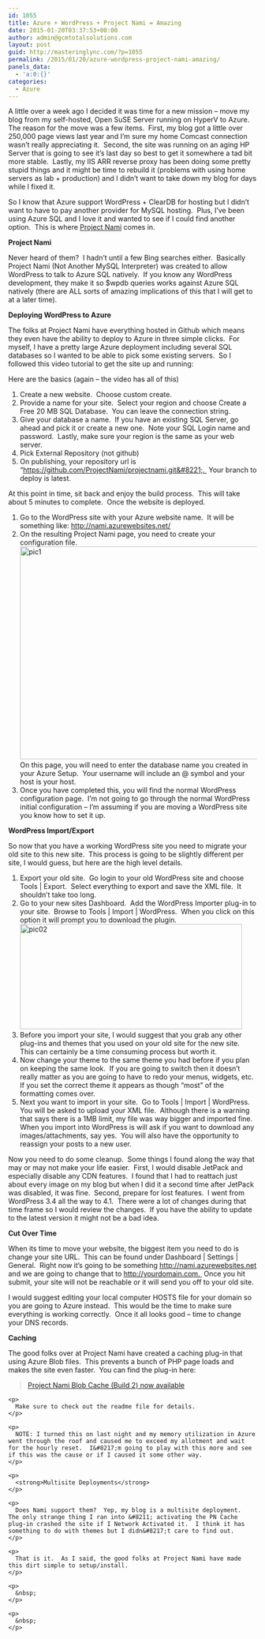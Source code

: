 ```yaml
---
id: 1055
title: Azure + WordPress + Project Nami = Amazing
date: 2015-01-20T03:37:53+00:00
author: admin@gcmtotalsolutions.com
layout: post
guid: http://masteringlync.com/?p=1055
permalink: /2015/01/20/azure-wordpress-project-nami-amazing/
panels_data:
  - 'a:0:{}'
categories:
  - Azure
---
```

A little over a week ago I decided it was time for a new mission &#8211; move my blog from my self-hosted, Open SuSE Server running on HyperV to Azure.  The reason for the move was a few items.  First, my blog got a little over 250,000 page views last year and I&#8217;m sure my home Comcast connection wasn&#8217;t really appreciating it.  Second, the site was running on an aging HP Server that is going to see it&#8217;s last day so best to get it somewhere a tad bit more stable.  Lastly, my IIS ARR reverse proxy has been doing some pretty stupid things and it might be time to rebuild it (problems with using home servers as lab + production) and I didn&#8217;t want to take down my blog for days while I fixed it.

So I know that Azure support WordPress + ClearDB for hosting but I didn&#8217;t want to have to pay another provider for MySQL hosting.  Plus, I&#8217;ve been using Azure SQL and I love it and wanted to see if I could find another option.  This is where <a href="http://projectnami.org/" target="_blank">Project Nami</a> comes in.

**Project Nami**

Never heard of them?  I hadn&#8217;t until a few Bing searches either.  Basically Project Nami (Not Another MySQL Interpreter) was created to allow WordPress to talk to Azure SQL natively.  If you know any WordPress development, they make it so $wpdb queries works against Azure SQL natively (there are ALL sorts of amazing implications of this that I will get to at a later time).

**Deploying WordPress to Azure**

The folks at Project Nami have everything hosted in Github which means they even have the ability to deploy to Azure in three simple clicks.  For myself, I have a pretty large Azure deployment including several SQL databases so I wanted to be able to pick some existing servers.  So I followed this video tutorial to get the site up and running:

<span class="embed-youtube" style="text-align:center; display: block;"></span>

Here are the basics (again &#8211; the video has all of this)

  1. Create a new website.  Choose custom create.
  2. Provide a name for your site.  Select your region and choose Create a Free 20 MB SQL Database.  You can leave the connection string.
  3. Give your database a name.  If you have an existing SQL Server, go ahead and pick it or create a new one.  Note your SQL Login name and password.  Lastly, make sure your region is the same as your web server.
  4. Pick External Repository (not github)
  5. On publishing, your repository url is &#8220;https://github.com/ProjectNami/projectnami.git&#8221;.  Your branch to deploy is latest.

At this point in time, sit back and enjoy the build process.  This will take about 5 minutes to complete.  Once the website is deployed.

  1. Go to the WordPress site with your Azure website name.  It will be something like: http://nami.azurewebsites.net/
  2. On the resulting Project Nami page, you need to create your configuration file.  
    [<img class="alignnone wp-image-1057 size-full" src="https://i1.wp.com/masteringlync.gcmtotalsolutions.com/wp-content/uploads/sites/2/2015/01/pic1.png?resize=568%2C431&#038;ssl=1" alt="pic1" width="568" height="431" srcset="https://i0.wp.com/masteringlync.com/wp-content/uploads/sites/2/2015/01/pic1.png?w=568&ssl=1 568w, https://i0.wp.com/masteringlync.com/wp-content/uploads/sites/2/2015/01/pic1.png?resize=300%2C228&ssl=1 300w" sizes="(max-width: 568px) 100vw, 568px" data-recalc-dims="1" />](https://i1.wp.com/masteringlync.gcmtotalsolutions.com/wp-content/uploads/sites/2/2015/01/pic1.png)  
    On this page, you will need to enter the database name you created in your Azure Setup.  Your username will include an @ symbol and your host is your host.
  3. Once you have completed this, you will find the normal WordPress configuration page.  I&#8217;m not going to go through the normal WordPress initial configuration &#8211; I&#8217;m assuming if you are moving a WordPress site you know how to set it up.

**WordPress Import/Export**

So now that you have a working WordPress site you need to migrate your old site to this new site.  This process is going to be slightly different per site, I would guess, but here are the high level details.

  1. Export your old site.  Go login to your old WordPress site and choose Tools | Export.  Select everything to export and save the XML file.  It shouldn&#8217;t take too long.
  2. Go to your new sites Dashboard.  Add the WordPress Importer plug-in to your site.  Browse to Tools | Import | WordPress.  When you click on this option it will prompt you to download the plugin.  
    [<img class="alignnone wp-image-1058" src="https://i0.wp.com/masteringlync.gcmtotalsolutions.com/wp-content/uploads/sites/2/2015/01/pic02-300x142.png?resize=450%2C213&#038;ssl=1" alt="pic02" width="450" height="213" srcset="https://i0.wp.com/masteringlync.com/wp-content/uploads/sites/2/2015/01/pic02.png?resize=300%2C142&ssl=1 300w, https://i0.wp.com/masteringlync.com/wp-content/uploads/sites/2/2015/01/pic02.png?resize=768%2C363&ssl=1 768w, https://i0.wp.com/masteringlync.com/wp-content/uploads/sites/2/2015/01/pic02.png?w=920&ssl=1 920w" sizes="(max-width: 450px) 100vw, 450px" data-recalc-dims="1" />](https://i1.wp.com/masteringlync.gcmtotalsolutions.com/wp-content/uploads/sites/2/2015/01/pic02.png)
  3. Before you import your site, I would suggest that you grab any other plug-ins and themes that you used on your old site for the new site.  This can certainly be a time consuming process but worth it.
  4. Now change your theme to the same theme you had before if you plan on keeping the same look.  If you are going to switch then it doesn&#8217;t really matter as you are going to have to redo your menus, widgets, etc.  If you set the correct theme it appears as though &#8220;most&#8221; of the formatting comes over.
  5. Next you want to import in your site.  Go to Tools | Import | WordPress.  You will be asked to upload your XML file.  Although there is a warning that says there is a 1MB limit, my file was way bigger and imported fine.  When you import into WordPress is will ask if you want to download any images/attachments, say yes.  You will also have the opportunity to reassign your posts to a new user.

Now you need to do some cleanup.  Some things I found along the way that may or may not make your life easier.  First, I would disable JetPack and especially disable any CDN features.  I found that I had to reattach just about every image on my blog but when I did it a second time after JetPack was disabled, it was fine.  Second, prepare for lost features.  I went from WordPress 3.4 all the way to 4.1.  There were a lot of changes during that time frame so I would review the changes.  If you have the ability to update to the latest version it might not be a bad idea.

**Cut Over Time**

When its time to move your website, the biggest item you need to do is change your site URL.  This can be found under Dashboard | Settings | General.  Right now it&#8217;s going to be something http://nami.azurewebsites.net and we are going to change that to http://yourdomain.com.  Once you hit submit, your site will not be reachable or it will send you off to your old site.

I would suggest editing your local computer HOSTS file for your domain so you are going to Azure instead.  This would be the time to make sure everything is working correctly.  Once it all looks good &#8211; time to change your DNS records.

**Caching**

The good folks over at Project Nami have created a caching plug-in that using Azure Blob files.  This prevents a bunch of PHP page loads and makes the site even faster.  You can find the plug-in here:

<div class="fitvids-video">
  <blockquote data-secret="dyFOnI864u" class="wp-embedded-content">
    <p>
      <a href="http://projectnami.org/project-nami-blob-cache-build-2-now-available/">Project Nami Blob Cache (Build 2) now available</a>
    </p>
  </blockquote>
  
  <p>
    </div> 
    
    <p>
      Make sure to check out the readme file for details.
    </p>
    
    <p>
      NOTE: I turned this on last night and my memory utilization in Azure went through the roof and caused me to exceed my allotment and wait for the hourly reset.  I&#8217;m going to play with this more and see if this was the cause or if I caused it some other way.
    </p>
    
    <p>
      <strong>Multisite Deployments</strong>
    </p>
    
    <p>
      Does Nami support them?  Yep, my blog is a multisite deployment.  The only strange thing I ran into &#8211; activating the PN Cache plug-in crashed the site if I Network Activated it.  I think it has something to do with themes but I didn&#8217;t care to find out.
    </p>
    
    <p>
      That is it.  As I said, the good folks at Project Nami have made this dirt simple to setup/install.
    </p>
    
    <p>
      &nbsp;
    </p>
    
    <p>
      &nbsp;
    </p>